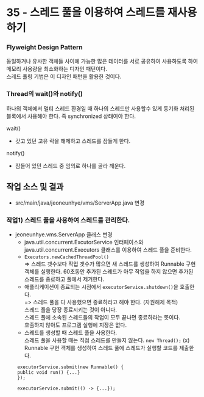 # 35 - 스레드 풀을 이용하여 스레드를 재사용하기

### Flyweight Design Pattern
동일하거나 유사한 객체들 사이에 가능한 많은 데이터를 서로 공유하여 사용하도록 하여 메모리 사용량을 최소화하는 디자인 패턴이다.  
스레드 풀링 기법은 이 디자인 패턴을 활용한 것이다.

### Thread의 wait()와 notify()
하나의 객체에서 멀티 스레드 환경일 때 하나의 스레드만 사용할수 있게 동기화 처리된 블록에서 사용해야 한다. 즉 synchronized 상태여야 한다.  

wait()
- 갖고 있던 고유 락을 해제하고 스레드를 잠들게 한다.

notify()
- 잠들어 있던 스레드 중 임의로 하나를 골라 깨운다.


## 작업 소스 및 결과

- src/main/java/jeoneunhye/vms/ServerApp.java 변경

### 작업1) 스레드 풀을 사용하여 스레드를 관리한다.

- jeoneunhye.vms.ServerApp 클래스 변경
    - java.util.concurrent.ExcutorService 인터페이스와 java.util.concurrent.Executors 클래스를 이용하여 스레드 풀을 준비한다.  
    - `Executors.newCachedThreadPool()`  
    => 스레드 갯수보다 작업 갯수가 많으면 새 스레드를 생성하여 Runnable 구현 객체를 실행한다. 60초동안 추가된 스레드가 아무 작업을 하지 않으면 추가된 스레드를 종료하고 풀에서 제거한다.
    - 애플리케이션이 종료되는 시점에서 `executorService.shutdown()`을 호출한다.  
    => 스레드 풀을 다 사용했으면 종료하라고 해야 한다. (자원해제 목적)  
    스레드 풀을 당장 종료시키는 것이 아니다.  
    스레드 풀에 소속된 스레드들의 작업이 모두 끝나면 종료하라는 뜻이다.  
    호출하지 않아도 프로그램 실행에 지장은 없다.
    - 스레드를 생성할 때 스레드 풀을 사용한다.  
  스레드 풀을 사용할 때는 직접 스레드를 만들지 않는다. `new Thread();` (x)  
  Runnable 구현 객체를 생성하여 스레드 풀에 스레드가 실행할 코드를 제출한다.

```
    executorService.submit(new Runnable() {
    public void run() {...}
    });
```

```
    executorService.submit(() -> {...});
```